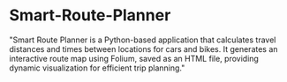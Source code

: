 # Smart-Route-Planner
"Smart Route Planner is a Python-based application that calculates travel distances and times between locations for cars and bikes. It generates an interactive route map using Folium, saved as an HTML file, providing dynamic visualization for efficient trip planning."

